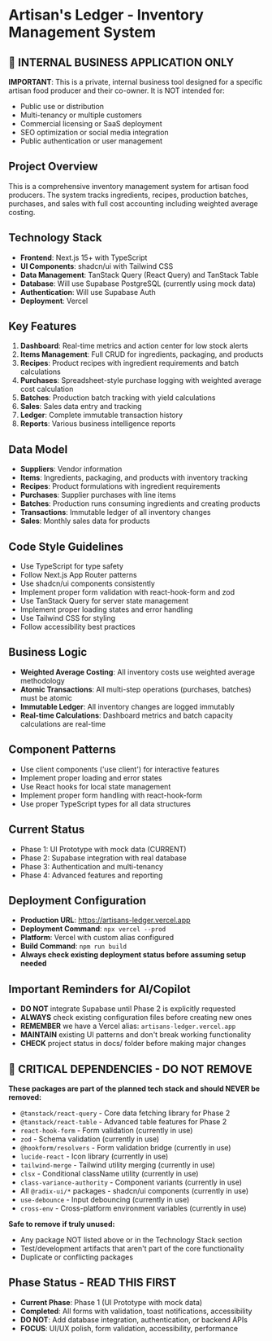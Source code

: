 <!-- Use this file to provide workspace-specific custom instructions to Copilot. For more details, visit https://code.visualstudio.com/docs/copilot/copilot-customization#_use-a-githubcopilotinstructionsmd-file -->

# Artisan's Ledger - Inventory Management System

## 🏢 INTERNAL BUSINESS APPLICATION ONLY
**IMPORTANT**: This is a private, internal business tool designed for a specific artisan food producer and their co-owner. It is NOT intended for:
- Public use or distribution
- Multi-tenancy or multiple customers
- Commercial licensing or SaaS deployment
- SEO optimization or social media integration
- Public authentication or user management

## Project Overview
This is a comprehensive inventory management system for artisan food producers. The system tracks ingredients, recipes, production batches, purchases, and sales with full cost accounting including weighted average costing.

## Technology Stack
- **Frontend**: Next.js 15+ with TypeScript
- **UI Components**: shadcn/ui with Tailwind CSS
- **Data Management**: TanStack Query (React Query) and TanStack Table
- **Database**: Will use Supabase PostgreSQL (currently using mock data)
- **Authentication**: Will use Supabase Auth
- **Deployment**: Vercel

## Key Features
1. **Dashboard**: Real-time metrics and action center for low stock alerts
2. **Items Management**: Full CRUD for ingredients, packaging, and products
3. **Recipes**: Product recipes with ingredient requirements and batch calculations
4. **Purchases**: Spreadsheet-style purchase logging with weighted average cost calculation
5. **Batches**: Production batch tracking with yield calculations
6. **Sales**: Sales data entry and tracking
7. **Ledger**: Complete immutable transaction history
8. **Reports**: Various business intelligence reports

## Data Model
- **Suppliers**: Vendor information
- **Items**: Ingredients, packaging, and products with inventory tracking
- **Recipes**: Product formulations with ingredient requirements
- **Purchases**: Supplier purchases with line items
- **Batches**: Production runs consuming ingredients and creating products
- **Transactions**: Immutable ledger of all inventory changes
- **Sales**: Monthly sales data for products

## Code Style Guidelines
- Use TypeScript for type safety
- Follow Next.js App Router patterns
- Use shadcn/ui components consistently
- Implement proper form validation with react-hook-form and zod
- Use TanStack Query for server state management
- Implement proper loading states and error handling
- Use Tailwind CSS for styling
- Follow accessibility best practices

## Business Logic
- **Weighted Average Costing**: All inventory costs use weighted average methodology
- **Atomic Transactions**: All multi-step operations (purchases, batches) must be atomic
- **Immutable Ledger**: All inventory changes are logged immutably
- **Real-time Calculations**: Dashboard metrics and batch capacity calculations are real-time

## Component Patterns
- Use client components ('use client') for interactive features
- Implement proper loading and error states
- Use React hooks for local state management
- Implement proper form handling with react-hook-form
- Use proper TypeScript types for all data structures

## Current Status
- Phase 1: UI Prototype with mock data (CURRENT)
- Phase 2: Supabase integration with real database
- Phase 3: Authentication and multi-tenancy
- Phase 4: Advanced features and reporting

## Deployment Configuration
- **Production URL**: https://artisans-ledger.vercel.app
- **Deployment Command**: `npx vercel --prod`
- **Platform**: Vercel with custom alias configured
- **Build Command**: `npm run build`
- **Always check existing deployment status before assuming setup needed**

## Important Reminders for AI/Copilot
- **DO NOT** integrate Supabase until Phase 2 is explicitly requested
- **ALWAYS** check existing configuration files before creating new ones
- **REMEMBER** we have a Vercel alias: `artisans-ledger.vercel.app`
- **MAINTAIN** existing UI patterns and don't break working functionality
- **CHECK** project status in docs/ folder before making major changes

## 🚨 CRITICAL DEPENDENCIES - DO NOT REMOVE
**These packages are part of the planned tech stack and should NEVER be removed:**
- `@tanstack/react-query` - Core data fetching library for Phase 2
- `@tanstack/react-table` - Advanced table features for Phase 2
- `react-hook-form` - Form validation (currently in use)
- `zod` - Schema validation (currently in use)
- `@hookform/resolvers` - Form validation bridge (currently in use)
- `lucide-react` - Icon library (currently in use)
- `tailwind-merge` - Tailwind utility merging (currently in use)
- `clsx` - Conditional className utility (currently in use)
- `class-variance-authority` - Component variants (currently in use)
- All `@radix-ui/*` packages - shadcn/ui components (currently in use)
- `use-debounce` - Input debouncing (currently in use)
- `cross-env` - Cross-platform environment variables (currently in use)

**Safe to remove if truly unused:**
- Any package NOT listed above or in the Technology Stack section
- Test/development artifacts that aren't part of the core functionality
- Duplicate or conflicting packages

## Phase Status - READ THIS FIRST
- **Current Phase**: Phase 1 (UI Prototype with mock data)
- **Completed**: All forms with validation, toast notifications, accessibility
- **DO NOT**: Add database integration, authentication, or backend APIs
- **FOCUS**: UI/UX polish, form validation, accessibility, performance
